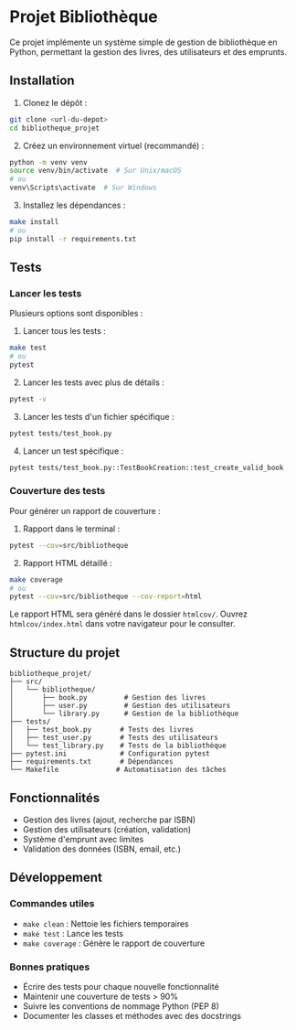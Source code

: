 # Projet Bibliothèque

Ce projet implémente un système simple de gestion de bibliothèque en Python, permettant la gestion des livres, des utilisateurs et des emprunts.

## Installation

1. Clonez le dépôt :
```bash
git clone <url-du-depot>
cd bibliotheque_projet
```

2. Créez un environnement virtuel (recommandé) :
```bash
python -m venv venv
source venv/bin/activate  # Sur Unix/macOS
# ou
venv\Scripts\activate  # Sur Windows
```

3. Installez les dépendances :
```bash
make install
# ou
pip install -r requirements.txt
```

## Tests

### Lancer les tests

Plusieurs options sont disponibles :

1. Lancer tous les tests :
```bash
make test
# ou
pytest
```

2. Lancer les tests avec plus de détails :
```bash
pytest -v
```

3. Lancer les tests d'un fichier spécifique :
```bash
pytest tests/test_book.py
```

4. Lancer un test spécifique :
```bash
pytest tests/test_book.py::TestBookCreation::test_create_valid_book
```

### Couverture des tests

Pour générer un rapport de couverture :

1. Rapport dans le terminal :
```bash
pytest --cov=src/bibliotheque
```

2. Rapport HTML détaillé :
```bash
make coverage
# ou
pytest --cov=src/bibliotheque --cov-report=html
```

Le rapport HTML sera généré dans le dossier `htmlcov/`. Ouvrez `htmlcov/index.html` dans votre navigateur pour le consulter.

## Structure du projet

```
bibliotheque_projet/
├── src/
│   └── bibliotheque/
│       ├── book.py         # Gestion des livres
│       ├── user.py         # Gestion des utilisateurs
│       └── library.py      # Gestion de la bibliothèque
├── tests/
│   ├── test_book.py       # Tests des livres
│   ├── test_user.py       # Tests des utilisateurs
│   └── test_library.py    # Tests de la bibliothèque
├── pytest.ini             # Configuration pytest
├── requirements.txt       # Dépendances
└── Makefile              # Automatisation des tâches
```

## Fonctionnalités

- Gestion des livres (ajout, recherche par ISBN)
- Gestion des utilisateurs (création, validation)
- Système d'emprunt avec limites
- Validation des données (ISBN, email, etc.)

## Développement

### Commandes utiles

- `make clean` : Nettoie les fichiers temporaires
- `make test` : Lance les tests
- `make coverage` : Génère le rapport de couverture

### Bonnes pratiques

- Écrire des tests pour chaque nouvelle fonctionnalité
- Maintenir une couverture de tests > 90%
- Suivre les conventions de nommage Python (PEP 8)
- Documenter les classes et méthodes avec des docstrings
